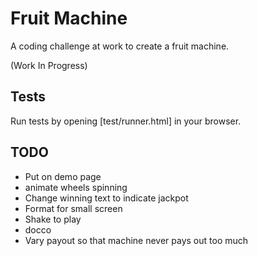 # Fruit Machine

A coding challenge at work to create a fruit machine.

(Work In Progress)

## Tests

Run tests by opening [test/runner.html] in your browser. 

## TODO

- Put on demo page
- animate wheels spinning
- Change winning text to indicate jackpot
- Format for small screen 
- Shake to play
- docco
- Vary payout so that machine never pays out too much
